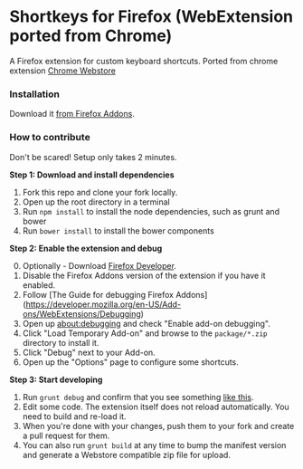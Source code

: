 Shortkeys for Firefox (WebExtension ported from Chrome)
================

A Firefox extension for custom keyboard shortcuts. Ported from chrome extension [Chrome Webstore](https://chrome.google.com/webstore/detail/shortkeys/logpjaacgmcbpdkdchjiaagddngobkck?hl=en-US)

### Installation

Download it [from Firefox Addons](https://addons.mozilla.org/en-US/firefox/addon/shortkeys-custom-shortcuts/).

### How to contribute

Don't be scared! Setup only takes 2 minutes.

**Step 1: Download and install dependencies**

1. Fork this repo and clone your fork locally.
2. Open up the root directory in a terminal
3. Run `npm install` to install the node dependencies, such as grunt and bower
4. Run `bower install` to install the bower components

**Step 2: Enable the extension and debug**

0. Optionally - Download [Firefox Developer](https://www.mozilla.org/en-US/firefox/developer/).
1. Disable the Firefox Addons version of the extension if you have it enabled.
2. Follow [The Guide for debugging Firefox Addons] (https://developer.mozilla.org/en-US/Add-ons/WebExtensions/Debugging)
3. Open up [about:debugging](about:debugging) and check "Enable add-on debugging".
4. Click "Load Temporary Add-on" and browse to the `package/*.zip` directory to install it.
5. Click "Debug" next to your Add-on.
6. Open up the "Options" page to configure some shortcuts.

**Step 3: Start developing**

1. Run `grunt debug` and confirm that you see something [like this](https://www.dropbox.com/s/eykygm745vilifh/Screenshot%202015-05-18%2015.49.42.png?dl=0).
2. Edit some code. The extension itself does not reload automatically. You need to build and re-load it.
3. When you're done with your changes, push them to your fork and create a pull request for them.
4. You can also run `grunt build` at any time to bump the manifest version and generate a
   Webstore compatible zip file for upload.